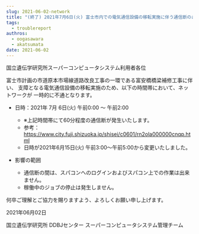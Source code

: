 ```yaml
---
slug: 2021-06-02-network
title: "(終了) 2021年7月6日(火) 富士市内での電気通信設備の移転実施に伴う通信断のお知らせ"
tags:
  - troublereport
authros:
  - oogasawara
  - akatsumata
date: 2021-06-02
---
```


国立遺伝学研究所スーパーコンピュータシステム利用者各位


富士市計画の市道原本市場線道路改良工事の一環である富安橋橋梁補修工事に伴い、
支障となる電気通信設備の移転実施のため、以下の時間帯において、ネットワークが
一時的に不通となります。



- 日時：2021年 7月 6日(火)  午前0:00 ～ 午前2:00
    - ※上記時間帯にて60分程度の通信断が発生いたします。
    - 参考：https://www.city.fuji.shizuoka.jp/shisei/c0601/rn2ola000000cnqp.html
    - 日時が2021年6月15日(火) 午前3:00～午前5:00から変更いたしました。

- 影響の範囲
    - 通信断の間は、スパコンへのログインおよびスパコン上での作業は出来ません。
    - 稼働中のジョブの停止は発生しません。


何卒ご理解とご協力を賜りますよう、よろしくお願い申し上げます。

2021年06月02日

国立遺伝学研究所 DDBJセンター スーパーコンピュータシステム管理チーム
